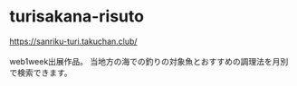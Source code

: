 # turisakana-risuto
https://sanriku-turi.takuchan.club/<br><br>
web1week出展作品。
当地方の海での釣りの対象魚とおすすめの調理法を月別で検索できます。
